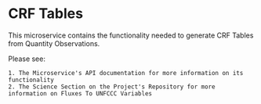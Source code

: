 # CRF Tables

This microservice contains the functionality needed to generate CRF Tables from Quantity Observations.

Please see:

    1. The Microservice's API documentation for more information on its functionality
    2. The Science Section on the Project's Repository for more information on Fluxes To UNFCCC Variables



